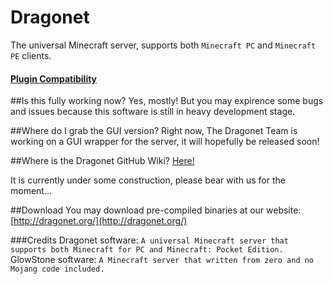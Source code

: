 Dragonet
========

The universal Minecraft server, supports both `Minecraft PC` and `Minecraft PE` clients. 

#### [Plugin Compatibility](https://github.com/GlowstoneMC/Glowstone/wiki/Plugin-Compatibility)

##Is this fully working now?
Yes, mostly! But you may expirence some bugs and issues because this software is still in heavy development stage. 

##Where do I grab the GUI version?
Right now, The Dragonet Team is working on a GUI wrapper for the server, it will hopefully be released soon!

##Where is the Dragonet GitHub Wiki?
[Here!](https://github.com/TheMCPEGamer/Dragonet/wiki)<br>

It is currently under some construction, please bear with us for the moment...

##Download
You may download pre-compiled binaries at our website:
[http://dragonet.org/](http://dragonet.org/)<br>

###Credits
Dragonet software: `A universal Minecraft server that supports both Minecraft for PC and Minecraft: Pocket Edition. `
GlowStone software: `A Minecraft server that written from zero and no Mojang code included. `
